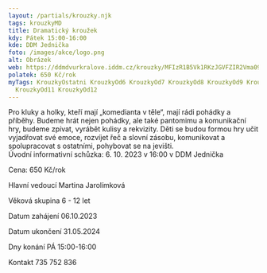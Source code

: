 ```yaml
---
layout: /partials/krouzky.njk
tags: krouzkyMD
title: Dramatický kroužek
kdy: Pátek 15:00-16:00
kde: DDM Jednička
foto: /images/akce/logo.png
alt: Obrázek
web: https://ddmdvurkralove.iddm.cz/krouzky/MFIzR1B5Vk1RKzJGVFZIR2Vma09wT21vK0M1UTNBQWRUdVA1TWtPM1hxZz0=
polatek: 650 Kč/rok
myTags: KrouzkyOstatni KrouzkyOd6 KrouzkyOd7 KrouzkyOd8 KrouzkyOd9 KrouzkyOd10
  KrouzkyOd11 KrouzkyOd12
---
```

Pro kluky a holky, kteří mají „komedianta v těle“, mají rádi pohádky a příběhy. Budeme hrát nejen pohádky, ale také pantomimu a komunikační hry, budeme zpívat, vyrábět kulisy a rekvizity. Děti se budou formou hry učit vyjadřovat své emoce, rozvíjet řeč a slovní zásobu, komunikovat a spolupracovat s ostatními, pohybovat se na jevišti.\
Úvodní informativní schůzka: 6. 10. 2023 v 16:00 v DDM Jednička

Cena: 650 Kč/rok

Hlavní vedoucí Martina Jarolímková

Věková skupina 6 - 12 let

Datum zahájení 06.10.2023

Datum ukončení 31.05.2024

Dny konání PÁ 15:00-16:00

Kontakt 735 752 836